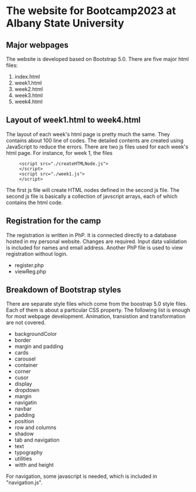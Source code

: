 # The website for Bootcamp2023 at Albany State University

## Major webpages
The website is developed based on Bootstrap 5.0. There are five major html files:
1. index.html 
2. week1.html
3. week2.html
4. week3.html
5. week4.html

## Layout of week1.html to week4.html
The layout of each week's html page is pretty much the same. They contains about 100 line of codes. The detailed contents are created using JavaScript to reduce the errors. There are two js files used for each week's html page. For instance, for week 1, the files
  ```
       <script src="./createHTMLNode.js">
       </script>
       <script src="./week1.js">
       </script> 
  ```

 The first js file will create HTML nodes defined in the second js file. The second js file is basically a collection of javscript arrays, each of which contains the html code.   

## Registration for the camp

The registration is written in PhP. It is connected directly to a database hosted in my personal website. Changes are required. Input data validation is included for names and email address. Another PhP file is used to view registration without login.

- register.php
- viewReg.php

## Breakdown of Bootstrap styles

There are separate style files which come from the boostrap 5.0 style files. Each of them is about a particular CSS property. The following list is enough for most webpage development. Animation, transistion and transformation are not covered.

- backgroundColor
- border
- margin and padding
- cards
- carousel
- container
- corner
- cusor
- display
- dropdown
- margin
- navigatin
- navbar
- padding
- position
- row and columns
- shadow
- tab and navigation
- text
- typography
- utilities
- witth and height

For navigation, some javascript is needed, which is included in "navigation.js".




